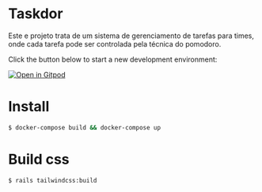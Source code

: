 # Taskdor

Este e projeto trata de um sistema de gerenciamento de tarefas para times, onde cada tarefa pode ser controlada pela técnica do pomodoro.

Click the button below to start a new development environment:

[![Open in Gitpod](https://gitpod.io/button/open-in-gitpod.svg)](https://gitpod.io/#https://github.com/Viserion77/Taskdor)

# Install
```bash
$ docker-compose build && docker-compose up
```

# Build css
```bash
$ rails tailwindcss:build
```

